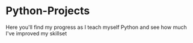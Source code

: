 # Python-Projects
Here you'll find my progress as I teach myself Python and see how much I've improved my skillset
